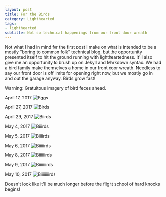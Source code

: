 ```yaml
---
layout: post
title: For the Birds
category: Lighthearted
tags:
- lighthearted
subtitle: Not so technical happenings from our front door wreath
---
```


Not what I had in mind for the first post I make on what is intended to be a mostly "boring to common folk" technical blog, but the opportunity presented itself to hit the ground running with lightheartedness. It'll also give me an opportunity to brush up on Jekyll and Markdown syntax. We had a bird family make themselves a home in our front door wreath. Needless to say our front door is off limits for opening right now, but we mostly go in and out the garage anyway. Birds grow fast!

Warning: Gratuitous imagery of bird feces ahead.

April 17, 2017
![Eggs](/img/051017/birds417.jpg)


April 27, 2017
![Birds](/img/051017/birds427.jpg)


April 29, 2017
![Biirds](/img/051017/birds429.jpg)


May 4, 2017
![Biiirds](/img/051017/birds504.jpg)


May 5, 2017
![Biiiirds](/img/051017/birds505.jpg)


May 6, 2017
![Biiiiirds](/img/051017/birds506.jpg)


May 8, 2017
![Biiiiiirds](/img/051017/birds508.jpg)


May 9, 2017
![Biiiiiiirds](/img/051017/birds509.jpg)


May 10, 2017
![Biiiiiiiirds](/img/051017/birds510.jpg)

Doesn't look like it'll be much longer before the flight school of hard knocks begins!
